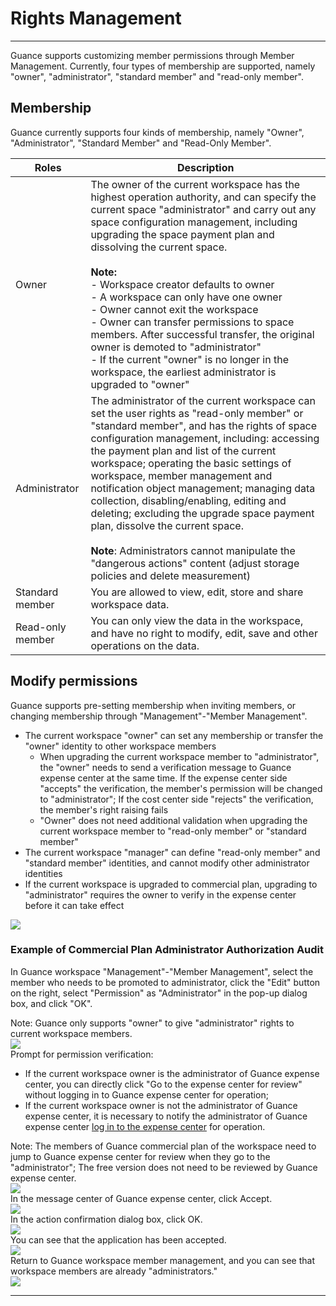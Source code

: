 # Rights Management
---

Guance supports customizing member permissions through Member Management. Currently, four types of membership are supported, namely "owner", "administrator", "standard member" and "read-only member".


## Membership

Guance currently supports four kinds of membership, namely "Owner", "Administrator", "Standard Member" and "Read-Only Member".

| **Roles** | **Description** |
| --- | --- |
| Owner | The owner of the current workspace has the highest operation authority, and can specify the current space "administrator" and carry out any space configuration management, including upgrading the space payment plan and dissolving the current space.<br /><br />**Note:**<br />- Workspace creator defaults to owner <br/>- A workspace can only have one owner<br />- Owner cannot exit the workspace<br />- Owner can transfer permissions to space members. After successful transfer, the original owner is demoted to "administrator"<br />- If the current "owner" is no longer in the workspace, the earliest administrator is upgraded to "owner"<br /> |
| Administrator | The administrator of the current workspace can set the user rights as "read-only member" or "standard member", and has the rights of space configuration management, including: accessing the payment plan and list of the current workspace; operating the basic settings of workspace, member management and notification object management; managing data collection, disabling/enabling, editing and deleting; excluding the upgrade space payment plan, dissolve the current space.<br /><br />**Note**: Administrators cannot manipulate the "dangerous actions" content (adjust storage policies and delete measurement) |
| Standard member | You are allowed to view, edit, store and share workspace data. |
| Read-only member | You can only view the data in the workspace, and have no right to modify, edit, save and other operations on the data. |


## Modify permissions

Guance supports pre-setting membership when inviting members, or changing membership through "Management"-"Member Management".

- The current workspace "owner" can set any membership or transfer the "owner" identity to other workspace members
   - When upgrading the current workspace member to "administrator", the "owner" needs to send a verification message to Guance expense center at the same time. If the expense center side "accepts" the verification, the member's permission will be changed to "administrator"; If the cost center side "rejects" the verification, the member's right raising fails
   - "Owner" does not need additional validation when upgrading the current workspace member to "read-only member" or "standard member"
- The current workspace "manager" can define "read-only member" and "standard member" identities, and cannot modify other administrator identities
- If the current workspace is upgraded to commercial plan, upgrading to "administrator" requires the owner to verify in the expense center before it can take effect

![](img/7.member_1.png)


### Example of Commercial Plan Administrator Authorization Audit

In Guance workspace "Management"-"Member Management", select the member who needs to be promoted to administrator, click the "Edit" button on the right, select "Permission" as "Administrator" in the pop-up dialog box, and click "OK".

Note: Guance only supports "owner" to give "administrator" rights to current workspace members.<br />![](img/1.limit_2.png)<br />Prompt for permission verification:

- If the current workspace owner is the administrator of Guance expense center, you can directly click "Go to the expense center for review" without logging in to Guance expense center for operation;
- If the current workspace owner is not the administrator of Guance expense center, it is necessary to notify the administrator of Guance expense center [log in to the expense center](https://boss.guance.com/) for operation.

Note: The members of Guance commercial plan of the workspace need to jump to Guance expense center for review when they go to the "administrator"; The free version does not need to be reviewed by Guance expense center. <br />![](img/1.limit_3.png)<br />In the message center of Guance expense center, click Accept. <br />![](img/1.limit_4.png)<br />In the action confirmation dialog box, click OK.<br />![](img/1.limit_5.png)<br />You can see that the application has been accepted.<br />![](img/1.limit_6.png)<br />Return to Guance workspace member management, and you can see that workspace members are already "administrators."<br />![](img/1.limit_7.png)


---




